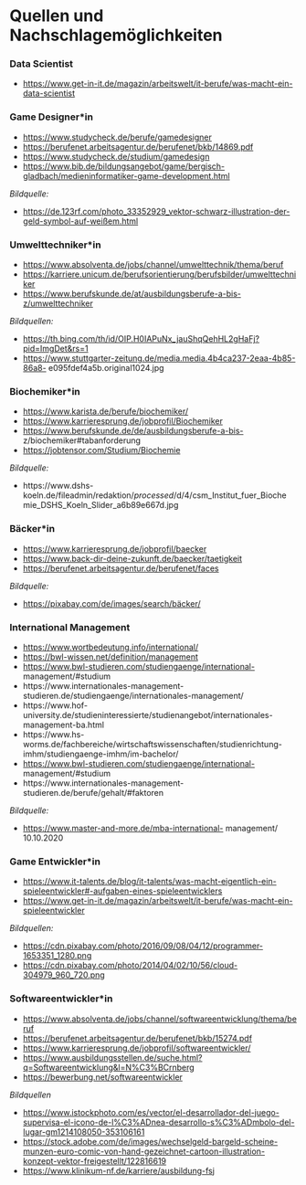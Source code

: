 # Quellen und Nachschlagemöglichkeiten

### Data Scientist
- https://www.get-in-it.de/magazin/arbeitswelt/it-berufe/was-macht-ein-data-scientist

### Game Designer*in
- https://www.studycheck.de/berufe/gamedesigner
- https://berufenet.arbeitsagentur.de/berufenet/bkb/14869.pdf
- https://www.studycheck.de/studium/gamedesign
- https://www.bib.de/bildungsangebot/game/bergisch-gladbach/medieninformatiker-game-development.html

_Bildquelle:_
- https://de.123rf.com/photo_33352929_vektor-schwarz-illustration-der-geld-symbol-auf-weißem.html

### Umwelttechniker*in
- https://www.absolventa.de/jobs/channel/umwelttechnik/thema/beruf
- https://karriere.unicum.de/berufsorientierung/berufsbilder/umwelttechniker
- https://www.berufskunde.de/at/ausbildungsberufe-a-bis-z/umwelttechniker

_Bildquellen:_
- https://th.bing.com/th/id/OIP.H0IAPuNx_jauShqQehHL2gHaFj?pid=ImgDet&rs=1 
- https://www.stuttgarter-zeitung.de/media.media.4b4ca237-2eaa-4b85-86a8-
e095fdef4a5b.original1024.jpg

### Biochemiker*in
- https://www.karista.de/berufe/biochemiker/
- https://www.karrieresprung.de/jobprofil/Biochemiker
- https://www.berufskunde.de/de/ausbildungsberufe-a-bis-
z/biochemiker#tabanforderung
- https://jobtensor.com/Studium/Biochemie

_Bildquelle:_
- https://www.dshs- koeln.de/fileadmin/redaktion/_processed_/d/4/csm_Institut_fuer_Bioche mie_DSHS_Koeln_Slider_a6b89e667d.jpg

### Bäcker*in
- https://www.karrieresprung.de/jobprofil/baecker
- https://www.back-dir-deine-zukunft.de/baecker/taetigkeit
- https://berufenet.arbeitsagentur.de/berufenet/faces

_Bildquelle:_
- https://pixabay.com/de/images/search/bäcker/

### International Management
- https://www.wortbedeutung.info/international/ 
- https://bwl-wissen.net/definition/management 
- https://www.bwl-studieren.com/studiengaenge/international-
management/#studium 
- https://www.internationales-management-
studieren.de/studiengaenge/internationales-management/ 
- https://www.hof-
university.de/studieninteressierte/studienangebot/internationales-
management-ba.html 
- https://www.hs-
worms.de/fachbereiche/wirtschaftswissenschaften/studienrichtung-
imhm/studiengaenge-imhm/im-bachelor/ 
- https://www.bwl-studieren.com/studiengaenge/international-
management/#studium 
- https://www.internationales-management-
studieren.de/berufe/gehalt/#faktoren 

_Bildquelle:_
- https://www.master-and-more.de/mba-international-
management/ 10.10.2020

### Game Entwickler*in
- https://www.it-talents.de/blog/it-talents/was-macht-eigentlich-ein-spieleentwickler#-aufgaben-eines-spieleentwicklers
- https://www.get-in-it.de/magazin/arbeitswelt/it-berufe/was-macht-ein-spieleentwickler

_Bildquellen:_
- https://cdn.pixabay.com/photo/2016/09/08/04/12/programmer-1653351_1280.png
- https://cdn.pixabay.com/photo/2014/04/02/10/56/cloud-304979_960_720.png

### Softwareentwickler*in
- https://www.absolventa.de/jobs/channel/softwareentwicklung/thema/beruf
- https://berufenet.arbeitsagentur.de/berufenet/bkb/15274.pdf
- https://www.karrieresprung.de/jobprofil/softwareentwickler/
- https://www.ausbildungsstellen.de/suche.html?q=Softwareentwicklung&l=N%C3%BCrnberg
- https://bewerbung.net/softwareentwickler

_Bildquellen_
- https://www.istockphoto.com/es/vector/el-desarrollador-del-juego-supervisa-el-icono-de-l%C3%ADnea-desarrollo-s%C3%ADmbolo-del-lugar-gm1214108050-353106161
- https://stock.adobe.com/de/images/wechselgeld-bargeld-scheine-munzen-euro-comic-von-hand-gezeichnet-cartoon-illustration-konzept-vektor-freigestellt/122816619
- https://www.klinikum-nf.de/karriere/ausbildung-fsj
